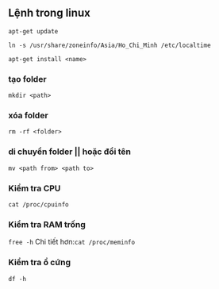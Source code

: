 ## Lệnh trong linux
```
apt-get update

ln -s /usr/share/zoneinfo/Asia/Ho_Chi_Minh /etc/localtime

apt-get install <name>

```
### tạo folder
`mkdir <path>`

### xóa folder 
`rm -rf <folder>`

### di chuyển folder || hoặc đổi tên
`mv <path from> <path to>`

### Kiểm tra CPU
`cat /proc/cpuinfo`

### Kiểm tra RAM trống
`free -h`
Chi tiết hơn:`cat /proc/meminfo`

### Kiểm tra ổ cứng
`df -h`

